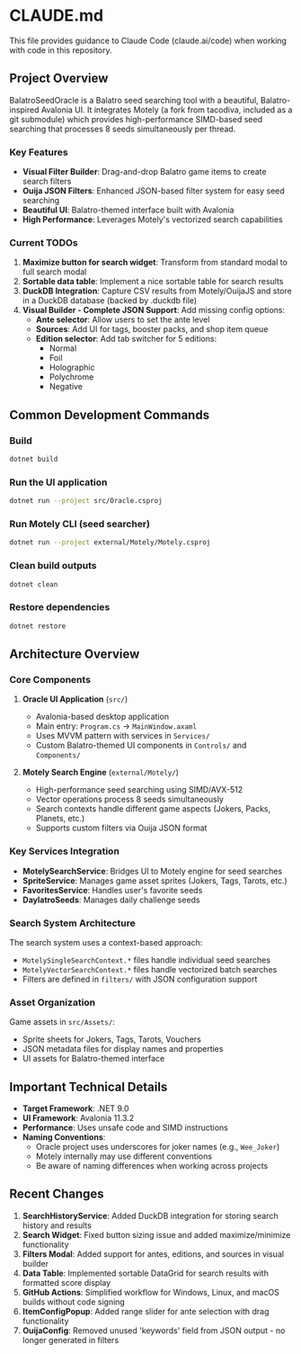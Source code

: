 # CLAUDE.md

This file provides guidance to Claude Code (claude.ai/code) when working with code in this repository.

## Project Overview

BalatroSeedOracle is a Balatro seed searching tool with a beautiful, Balatro-inspired Avalonia UI. It integrates Motely (a fork from tacodiva, included as a git submodule) which provides high-performance SIMD-based seed searching that processes 8 seeds simultaneously per thread.

### Key Features
- **Visual Filter Builder**: Drag-and-drop Balatro game items to create search filters
- **Ouija JSON Filters**: Enhanced JSON-based filter system for easy seed searching
- **Beautiful UI**: Balatro-themed interface built with Avalonia
- **High Performance**: Leverages Motely's vectorized search capabilities

### Current TODOs
1. **Maximize button for search widget**: Transform from standard modal to full search modal
2. **Sortable data table**: Implement a nice sortable table for search results
3. **DuckDB Integration**: Capture CSV results from Motely/OuijaJS and store in a DuckDB database (backed by .duckdb file)
4. **Visual Builder - Complete JSON Support**: Add missing config options:
   - **Ante selector**: Allow users to set the ante level
   - **Sources**: Add UI for tags, booster packs, and shop item queue
   - **Edition selector**: Add tab switcher for 5 editions:
     - Normal
     - Foil
     - Holographic
     - Polychrome
     - Negative

## Common Development Commands

### Build
```bash
dotnet build
```

### Run the UI application
```bash
dotnet run --project src/Oracle.csproj
```

### Run Motely CLI (seed searcher)
```bash
dotnet run --project external/Motely/Motely.csproj
```

### Clean build outputs
```bash
dotnet clean
```

### Restore dependencies
```bash
dotnet restore
```

## Architecture Overview

### Core Components

1. **Oracle UI Application** (`src/`)
   - Avalonia-based desktop application
   - Main entry: `Program.cs` → `MainWindow.axaml`
   - Uses MVVM pattern with services in `Services/`
   - Custom Balatro-themed UI components in `Controls/` and `Components/`

2. **Motely Search Engine** (`external/Motely/`)
   - High-performance seed searching using SIMD/AVX-512
   - Vector operations process 8 seeds simultaneously
   - Search contexts handle different game aspects (Jokers, Packs, Planets, etc.)
   - Supports custom filters via Ouija JSON format

### Key Services Integration

- **MotelySearchService**: Bridges UI to Motely engine for seed searches
- **SpriteService**: Manages game asset sprites (Jokers, Tags, Tarots, etc.)
- **FavoritesService**: Handles user's favorite seeds
- **DaylatroSeeds**: Manages daily challenge seeds

### Search System Architecture

The search system uses a context-based approach:
- `MotelySingleSearchContext.*` files handle individual seed searches
- `MotelyVectorSearchContext.*` files handle vectorized batch searches
- Filters are defined in `filters/` with JSON configuration support

### Asset Organization

Game assets in `src/Assets/`:
- Sprite sheets for Jokers, Tags, Tarots, Vouchers
- JSON metadata files for display names and properties
- UI assets for Balatro-themed interface

## Important Technical Details

- **Target Framework**: .NET 9.0
- **UI Framework**: Avalonia 11.3.2
- **Performance**: Uses unsafe code and SIMD instructions
- **Naming Conventions**: 
  - Oracle project uses underscores for joker names (e.g., `Wee_Joker`)
  - Motely internally may use different conventions
  - Be aware of naming differences when working across projects

## Recent Changes

1. **SearchHistoryService**: Added DuckDB integration for storing search history and results
2. **Search Widget**: Fixed button sizing issue and added maximize/minimize functionality
3. **Filters Modal**: Added support for antes, editions, and sources in visual builder
4. **Data Table**: Implemented sortable DataGrid for search results with formatted score display
5. **GitHub Actions**: Simplified workflow for Windows, Linux, and macOS builds without code signing
6. **ItemConfigPopup**: Added range slider for ante selection with drag functionality
7. **OuijaConfig**: Removed unused 'keywords' field from JSON output - no longer generated in filters